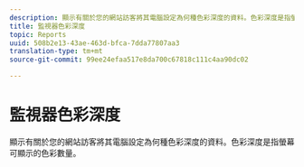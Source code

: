 ```yaml
---
description: 顯示有關於您的網站訪客將其電腦設定為何種色彩深度的資料。色彩深度是指螢幕可顯示的色彩數量。
title: 監視器色彩深度
topic: Reports
uuid: 508b2e13-43ae-463d-bfca-7dda77807aa3
translation-type: tm+mt
source-git-commit: 99ee24efaa517e8da700c67818c111c4aa90dc02

---
```



# 監視器色彩深度

顯示有關於您的網站訪客將其電腦設定為何種色彩深度的資料。色彩深度是指螢幕可顯示的色彩數量。

